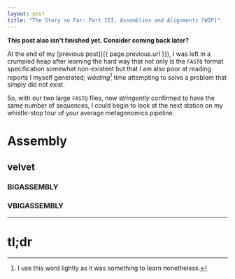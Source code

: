 ```yaml
---
layout: post
title: "The Story so Far: Part III, Assemblies and Alignments [WIP]"
---
```


<p class="message"><b>This post also isn't finished yet. Consider coming back later?</b></p>

At the end of my [previous post]({{ page.previous.url }}), I was left in a crumpled heap after learning the hard way that
not only is the `FASTQ` format specification somewhat non-existent but that I am also poor at reading reports I myself
generated; *wasting*[^1] time attempting to solve a problem that simply did not exist.

So, with our two large `FASTQ` files, now *stringently* confirmed to have the same number of sequences, I could begin to
look at the next station on my whistle-stop tour of your average metagenomics pipeline.

# Assembly
## velvet
### BIGASSEMBLY
### VBIGASSEMBLY

* * *

# tl;dr

[^1]: I use this word lightly as it was something to learn nonetheless.
